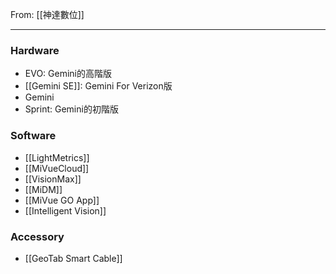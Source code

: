 From: [[神達數位]]

---

### Hardware
- EVO: Gemini的高階版
- [[Gemini SE]]: Gemini For Verizon版
- Gemini
- Sprint: Gemini的初階版

### Software
- [[LightMetrics]]
- [[MiVueCloud]]
- [[VisionMax]]
- [[MiDM]]
- [[MiVue GO App]]
- [[Intelligent Vision]]

### Accessory
- [[GeoTab Smart Cable]]